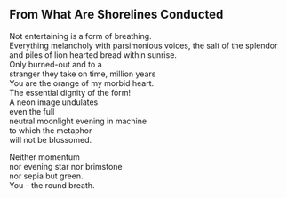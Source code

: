 From What Are Shorelines Conducted
----------------------------------
Not entertaining is a form of breathing.  
Everything melancholy with parsimonious voices, the salt of the splendor  
and piles of lion hearted bread within sunrise.  
Only burned-out and to a  
stranger they take on time, million years  
You are the orange of my morbid heart.  
The essential dignity of the form!  
A neon image undulates  
even the full  
neutral moonlight evening in machine  
to which the metaphor  
will not be blossomed.  
  
Neither momentum  
nor evening star nor brimstone  
nor sepia but green.  
You - the round breath.  
